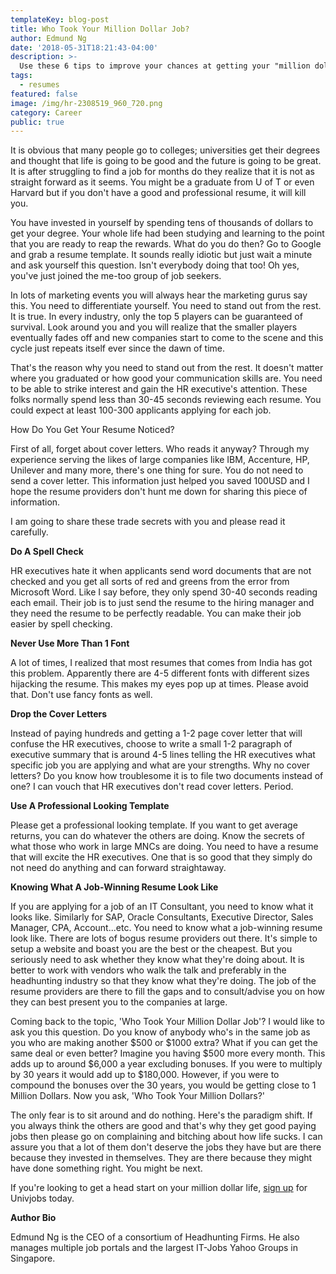 ```yaml
---
templateKey: blog-post
title: Who Took Your Million Dollar Job?
author: Edmund Ng
date: '2018-05-31T18:21:43-04:00'
description: >-
  Use these 6 tips to improve your chances at getting your "million dollar job".
tags: 
  - resumes
featured: false
image: /img/hr-2308519_960_720.png
category: Career
public: true
---
```

It is obvious that many people go to colleges; universities get their degrees and thought that life is going to be good and the future is going to be great. It is after struggling to find a job for months do they realize that it is not as straight forward as it seems. You might be a graduate from U of T or even Harvard but if you don't have a good and professional resume, it will kill you.



You have invested in yourself by spending tens of thousands of dollars to get your degree. Your whole life had been studying and learning to the point that you are ready to reap the rewards. What do you do then? Go to Google and grab a resume template. It sounds really idiotic but just wait a minute and ask yourself this question. Isn't everybody doing that too! Oh yes, you've just joined the me-too group of job seekers.



In lots of marketing events you will always hear the marketing gurus say this. You need to differentiate yourself. You need to stand out from the rest. It is true. In every industry, only the top 5 players can be guaranteed of survival. Look around you and you will realize that the smaller players eventually fades off and new companies start to come to the scene and this cycle just repeats itself ever since the dawn of time.



That's the reason why you need to stand out from the rest. It doesn't matter where you graduated or how good your communication skills are. You need to be able to strike interest and gain the HR executive's attention. These folks normally spend less than 30-45 seconds reviewing each resume. You could expect at least 100-300 applicants applying for each job.



How Do You Get Your Resume Noticed?

First of all, forget about cover letters. Who reads it anyway? Through my experience serving the likes of large companies like IBM, Accenture, HP, Unilever and many more, there's one thing for sure. You do not need to send a cover letter. This information just helped you saved 100USD and I hope the resume providers don't hunt me down for sharing this piece of information.



I am going to share these trade secrets with you and please read it carefully.



**Do A Spell Check**

HR executives hate it when applicants send word documents that are not checked and you get all sorts of red and greens from the error from Microsoft Word. Like I say before, they only spend 30-40 seconds reading each email. Their job is to just send the resume to the hiring manager and they need the resume to be perfectly readable. You can make their job easier by spell checking.



**Never Use More Than 1 Font**

A lot of times, I realized that most resumes that comes from India has got this problem. Apparently there are 4-5 different fonts with different sizes hijacking the resume. This makes my eyes pop up at times. Please avoid that. Don't use fancy fonts as well.



**Drop the Cover Letters**

Instead of paying hundreds and getting a 1-2 page cover letter that will confuse the HR executives, choose to write a small 1-2 paragraph of executive summary that is around 4-5 lines telling the HR executives what specific job you are applying and what are your strengths. Why no cover letters? Do you know how troublesome it is to file two documents instead of one? I can vouch that HR executives don't read cover letters. Period.



**Use A Professional Looking Template**

Please get a professional looking template. If you want to get average returns, you can do whatever the others are doing. Know the secrets of what those who work in large MNCs are doing. You need to have a resume that will excite the HR executives. One that is so good that they simply do not need do anything and can forward straightaway.



**Knowing What A Job-Winning Resume Look Like**

If you are applying for a job of an IT Consultant, you need to know what it looks like. Similarly for SAP, Oracle Consultants, Executive Director, Sales Manager, CPA, Account...etc. You need to know what a job-winning resume look like. There are lots of bogus resume providers out there. It's simple to setup a website and boast you are the best or the cheapest. But you seriously need to ask whether they know what they're doing about. It is better to work with vendors who walk the talk and preferably in the headhunting industry so that they know what they're doing. The job of the resume providers are there to fill the gaps and to consult/advise you on how they can best present you to the companies at large.



Coming back to the topic, 'Who Took Your Million Dollar Job'? I would like to ask you this question. Do you know of anybody who's in the same job as you who are making another $500 or $1000 extra? What if you can get the same deal or even better? Imagine you having $500 more every month. This adds up to around $6,000 a year excluding bonuses. If you were to multiply by 30 years it would add up to $180,000. However, if you were to compound the bonuses over the 30 years, you would be getting close to 1 Million Dollars. Now you ask, 'Who Took Your Million Dollars?'



The only fear is to sit around and do nothing. Here's the paradigm shift. If you always think the others are good and that's why they get good paying jobs then please go on complaining and bitching about how life sucks. I can assure you that a lot of them don't deserve the jobs they have but are there because they invested in themselves. They are there because they might have done something right. You might be next. 

If you're looking to get a head start on your million dollar life, [sign up](https://univjobs.ca) for Univjobs today.



**Author Bio**

Edmund Ng is the CEO of a consortium of Headhunting Firms. He also manages multiple job portals and the largest IT-Jobs Yahoo Groups in Singapore.

